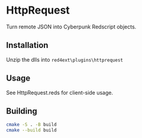 # HttpRequest

Turn remote JSON into Cyberpunk Redscript objects.

## Installation

Unzip the dlls into `red4ext\plugins\httprequest`

## Usage

See HttpRequest.reds for client-side usage.

## Building

```bash
cmake -S . -B build
cmake --build build
```

